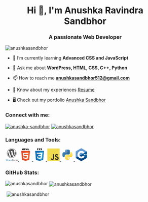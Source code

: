 <h1 align="center">Hi 👋, I'm Anushka Ravindra Sandbhor</h1>
<h3 align="center">A passionate Web Developer</h3>

<p align="left"> <img src="https://komarev.com/ghpvc/?username=anushkasandbhor&label=Profile%20views&color=0e75b6&style=flat" alt="anushkasandbhor" /> </p>

- 🌱 I’m currently learning **Advanced CSS and JavaScript**

- 💬 Ask me about **WordPress, HTML, CSS, C++, Python**

- 📫 How to reach me **anushkasandbhor512@gmail.com**

- 📄 Know about my experiences [Resume](https://anushkasandbhor.netlify.app/wp-content/uploads/2023/08/Anushka-CV.pdf)

- 🖥️ Check out my portfolio [Anushka Sandbhor](https://anushkasandbhor.netlify.app/)

<h3 align="left">Connect with me:</h3>
<p align="left">
<a href="https://www.linkedin.com/in/anushka-sandbhor/" target="blank"><img align="center" src="https://raw.githubusercontent.com/rahuldkjain/github-profile-readme-generator/master/src/images/icons/Social/linked-in-alt.svg" alt="anushka-sandbhor" height="30" width="40" /></a>
<a href="https://instagram.com/anushkasandbhor" target="blank"><img align="center" src="https://raw.githubusercontent.com/rahuldkjain/github-profile-readme-generator/master/src/images/icons/Social/instagram.svg" alt="anushkasandbhor" height="30" width="40" /></a>
</p>

<h3 align="left">Languages and Tools:</h3>
<p align="left">
<a href="https://wordpress.org/" target="_blank" rel="noreferrer"> <img src="https://raw.githubusercontent.com/devicons/devicon/master/icons/wordpress/wordpress-original.svg" alt="wordpress" width="40" height="40"/> </a>
<a href="https://www.w3.org/html/" target="_blank" rel="noreferrer"> <img src="https://raw.githubusercontent.com/devicons/devicon/master/icons/html5/html5-original-wordmark.svg" alt="html5" width="40" height="40"/> </a>
<a href="https://www.w3schools.com/css/" target="_blank" rel="noreferrer"> <img src="https://raw.githubusercontent.com/devicons/devicon/master/icons/css3/css3-original-wordmark.svg" alt="css3" width="40" height="40"/> </a>
<a href="https://developer.mozilla.org/en-US/docs/Web/JavaScript" target="_blank" rel="noreferrer"> <img src="https://raw.githubusercontent.com/devicons/devicon/master/icons/javascript/javascript-original.svg" alt="javascript" width="40" height="40"/> </a>
<a href="https://www.python.org" target="_blank" rel="noreferrer"> <img src="https://raw.githubusercontent.com/devicons/devicon/master/icons/python/python-original.svg" alt="python" width="40" height="40"/> </a>
<a href="https://www.cplusplus.com/" target="_blank" rel="noreferrer"> <img src="https://raw.githubusercontent.com/devicons/devicon/master/icons/cplusplus/cplusplus-original.svg" alt="cplusplus" width="40" height="40"/> </a>
</p>

<h3 align="left">GitHub Stats:</h3>
<p><img align="left" src="https://github-readme-stats.vercel.app/api?username=anushkasandbhor&show_icons=true&theme=radical" alt="anushkasandbhor" /></p>
<p>&nbsp;<img align="center" src="https://github-readme-stats.vercel.app/api/top-langs/?username=anushkasandbhor&layout=compact&theme=radical" alt="anushkasandbhor" /></p>
<p>&nbsp;<img align="center" src="https://github-readme-streak-stats.herokuapp.com/?user=anushkasandbhor&theme=radical" alt="anushkasandbhor" /></p>
